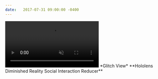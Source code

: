```yaml
---
date:   2017-07-31 09:00:00 -0400
---
```


<video autoplay loop muted playsinline size="#half">
    <source src="..\assets\videos\projects\glitchview.mp4" type="video/mp4">
</video>
*Glitch View*
**Hololens Diminished Reality Social Interaction Reducer**